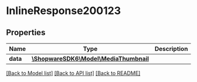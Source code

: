 # InlineResponse200123

## Properties
Name | Type | Description | Notes
------------ | ------------- | ------------- | -------------
**data** | [**\ShopwareSDK6\Model\MediaThumbnail**](MediaThumbnail.md) |  | [optional] 

[[Back to Model list]](../../README.md#documentation-for-models) [[Back to API list]](../../README.md#documentation-for-api-endpoints) [[Back to README]](../../README.md)

